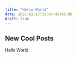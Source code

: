 ```yaml
---
title: "Hello World"
date: 2021-02-17T21:06:41+01:00
draft: true
---
```


## New Cool Posts

Hello World